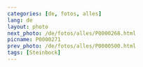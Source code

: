 ```yaml
---
categories: [de, fotos, alles]
lang: de
layout: photo
next_photo: /de/fotos/alles/P0000268.html
picname: P0000271
prev_photo: /de/fotos/alles/P0000500.html
tags: [Steinbock]
---
```

